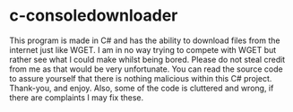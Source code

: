 # c-consoledownloader
This program is made in C# and has the ability to download files from the internet just like WGET. I am in no way trying to compete with WGET but rather see what I could make whilst being bored. Please do not steal credit from me as that would be very unfortunate. You can read the source code to assure yourself that there is nothing malicious within this C# project. Thank-you, and enjoy. Also, some of the code is cluttered and wrong, if there are complaints I may fix these.
